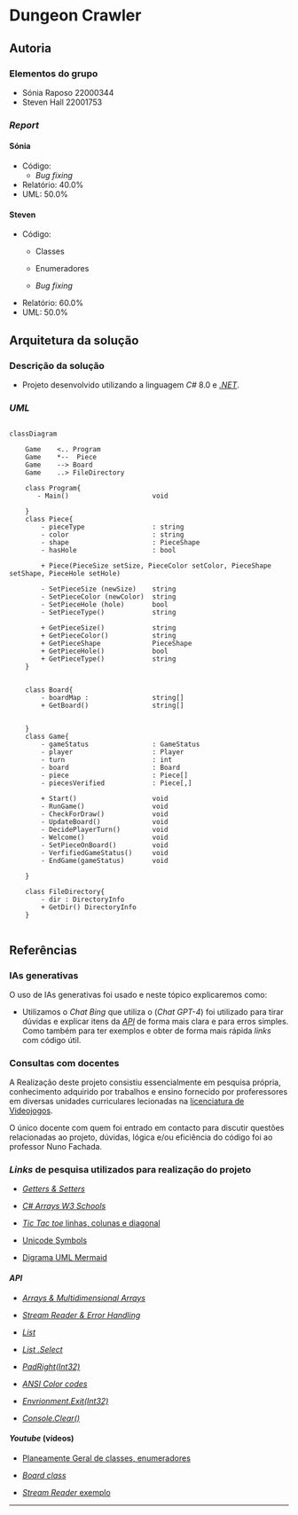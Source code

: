 # Dungeon Crawler

## Autoria

### Elementos do grupo

- Sónia Raposo 22000344
- Steven Hall 22001753
  
### _Report_

#### Sónia

- Código:
  - _Bug fixing_
- Relatório: 40.0%
- UML: 50.0%

#### Steven

- Código:
  - Classes  

  - Enumeradores
  - _Bug fixing_
- Relatório: 60.0%
- UML: 50.0%

## Arquitetura da solução

### Descrição da solução

- Projeto desenvolvido utilizando a linguagem _C#_ 8.0 e [_.NET_](https://learn.microsoft.com/en-us/dotnet/api/?view=netstandard-2.1).

### _UML_

```mermaid

classDiagram

    Game    <.. Program 
    Game    *--  Piece
    Game    --> Board
    Game    ..> FileDirectory

    class Program{
       - Main()                     void
     
    }
    class Piece{
        - pieceType                 : string
        - color                     : string
        - shape                     : PieceShape 
        - hasHole                   : bool

        + Piece(PieceSize setSize, PieceColor setColor, PieceShape setShape, PieceHole setHole)

        - SetPieceSize (newSize)    string
        - SetPieceColor (newColor)  string
        - SetPieceHole (hole)       bool
        - SetPieceType()            string

        + GetPieceSize()            string
        + GetPieceColor()           string 
        + GetPieceShape             PieceShape
        + GetPieceHole()            bool
        + GetPieceType()            string
    }

    
    class Board{
        - boardMap :                string[]
        + GetBoard()                string[]
        

    }
    class Game{
        - gameStatus                : GameStatus
        - player                    : Player
        - turn                      : int
        - board                     : Board
        - piece                     : Piece[]
        - piecesVerified            : Piece[,]

        + Start()                   void
        - RunGame()                 void
        - CheckForDraw()            void
        - UpdateBoard()             void
        - DecidePlayerTurn()        void
        - Welcome()                 void
        - SetPieceOnBoard()         void
        - VerfifiedGameStatus()     void
        - EndGame(gameStatus)       void

    }

    class FileDirectory{
        - dir : DirectoryInfo 
        + GetDir() DirectoryInfo
    }
    
```

## Referências

### IAs generativas

  O uso de IAs generativas foi usado e neste tópico explicaremos como:

- Utilizamos o _Chat Bing_ que utiliza o (_Chat GPT-4_) foi utilizado para tirar dúvidas e explicar itens da [_API_](https://learn.microsoft.com/en-us/dotnet/api/?view=netstandard-2.1) de forma mais clara e para erros simples. Como também para ter exemplos e obter de forma mais rápida _links_ com código útil.

### Consultas com docentes
  
A Realização deste projeto consistiu essencialmente em pesquisa própria, conhecimento adquirido por trabalhos e ensino fornecido por proferessores em diversas unidades curriculares lecionadas na [licenciatura de Videojogos](https://www.ulusofona.pt/lisboa/licenciaturas/videojogos).

O único docente com quem foi entrado em contacto para discutir questões relacionadas ao projeto, dúvidas, lógica e/ou eficiência do código foi ao professor Nuno Fachada.

### _Links_ de pesquisa utilizados para realização do projeto

- [_Getters & Setters_](https://www.w3schools.com/cs/cs_properties.php)

- [_C# Arrays W3 Schools_](https://www.w3schools.com/cs/cs_arrays.php)
- [_Tic Tac toe_ linhas, colunas e diagonal](https://www.c-sharpcorner.com/UploadFile/75a48f/tic-tac-toe-game-in-C-Sharp/)

- [Unicode Symbols](https://symbl.cc/en/unicode-table/)
- [Digrama UML Mermaid](https://mermaid.js.org/syntax/classDiagram.html)

#### _API_

- [_Arrays & Multidimensional Arrays_](https://learn.microsoft.com/en-us/dotnet/csharp/language-reference/builtin-types/arrays)

- [_Stream Reader & Error Handling_](https://learn.microsoft.com/en-us/dotnet/api/system.io.streamreader?view=netstandard-2.1)
- [_List_](https://learn.microsoft.com/en-us/dotnet/api/system.collections.generic.list-1?view=netstandard-2.1)
- [_List .Select_](https://learn.microsoft.com/en-us/dotnet/api/system.linq.enumerable.select?view=netstandard-2.1)
- [_PadRight(Int32)_](https://learn.microsoft.com/en-us/dotnet/api/system.string.padright?view=netstandard-2.1)
- [_ANSI Color codes_](https://www.lihaoyi.com/post/BuildyourownCommandLinewithANSIescapecodes.html)
- [_Envrionment.Exit(Int32)_](https://learn.microsoft.com/en-us/dotnet/api/system.environment.exit?view=netstandard-2.1)
- [_Console.Clear()_](https://learn.microsoft.com/en-us/dotnet/api/system.console.clear?view=netstandard-2.1)

#### _Youtube_ (vídeos)

- [Planeamente Geral de classes, enumeradores](https://www.youtube.com/watch?v=NUNlVjt82m8&t=738s)

- [_Board class_](https://www.youtube.com/watch?v=Z1Zi41eiNGs&t=80s)
- [_Stream Reader_ exemplo](https://www.youtube.com/watch?v=tApBDuVwCrc)

---
